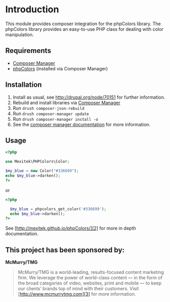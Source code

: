 # Introduction

This module provides composer integration for the phpColors library. The
phpColors library provides an easy-to-use PHP class for dealing with color
manipulation.

## Requirements

* [Composer Manager][1]
* [phpColors][2] (installed via Composer Manager)

## Installation

 1. Install as usual, see http://drupal.org/node/70151 for further information.
 2. Rebuild and install libraries via [Composer Manager][1]
  1. Run `drush composer-json-rebuild`
  2. Run `drush composer-manager update`
  3. Run `drush composer-manager install -o`
  4. See the [composer manager documentation][4] for more information.

## Usage

```php
<?php

use Mexitek\PHPColors\Color;

$my_blue = new Color("#336699");
echo $my_blue->darken();
?>
```

or

```php
<?php

  $my_blue = phpcolors_get_color('#336699');
  echo $my_blue->darken();
?>
```

See [http://mexitek.github.io/phpColors/][2] for more in depth documentation.

## This project has been sponsored by:

**McMurry/TMG**

> McMurry/TMG is a world-leading, results-focused content marketing
> firm. We leverage the power of world-class content — in the form of
> the broad categories of video, websites, print and mobile — to keep
> our clients’ brands top of mind with their customers.  Visit
> [http://www.mcmurrytmg.com][3] for more information.

[1]: https://www.drupal.org/project/composer_manager
[2]: http://mexitek.github.io/phpColors
[3]: http://mcmurrytmg.com
[4]: https://www.drupal.org/node/2405805
